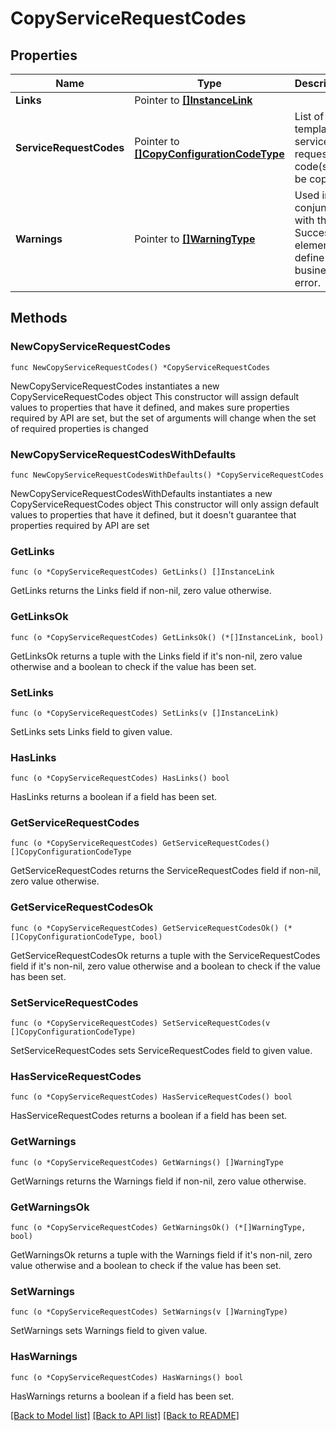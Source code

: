 # CopyServiceRequestCodes

## Properties

Name | Type | Description | Notes
------------ | ------------- | ------------- | -------------
**Links** | Pointer to [**[]InstanceLink**](InstanceLink.md) |  | [optional] 
**ServiceRequestCodes** | Pointer to [**[]CopyConfigurationCodeType**](CopyConfigurationCodeType.md) | List of the template service request code(s) to be copied. | [optional] 
**Warnings** | Pointer to [**[]WarningType**](WarningType.md) | Used in conjunction with the Success element to define a business error. | [optional] 

## Methods

### NewCopyServiceRequestCodes

`func NewCopyServiceRequestCodes() *CopyServiceRequestCodes`

NewCopyServiceRequestCodes instantiates a new CopyServiceRequestCodes object
This constructor will assign default values to properties that have it defined,
and makes sure properties required by API are set, but the set of arguments
will change when the set of required properties is changed

### NewCopyServiceRequestCodesWithDefaults

`func NewCopyServiceRequestCodesWithDefaults() *CopyServiceRequestCodes`

NewCopyServiceRequestCodesWithDefaults instantiates a new CopyServiceRequestCodes object
This constructor will only assign default values to properties that have it defined,
but it doesn't guarantee that properties required by API are set

### GetLinks

`func (o *CopyServiceRequestCodes) GetLinks() []InstanceLink`

GetLinks returns the Links field if non-nil, zero value otherwise.

### GetLinksOk

`func (o *CopyServiceRequestCodes) GetLinksOk() (*[]InstanceLink, bool)`

GetLinksOk returns a tuple with the Links field if it's non-nil, zero value otherwise
and a boolean to check if the value has been set.

### SetLinks

`func (o *CopyServiceRequestCodes) SetLinks(v []InstanceLink)`

SetLinks sets Links field to given value.

### HasLinks

`func (o *CopyServiceRequestCodes) HasLinks() bool`

HasLinks returns a boolean if a field has been set.

### GetServiceRequestCodes

`func (o *CopyServiceRequestCodes) GetServiceRequestCodes() []CopyConfigurationCodeType`

GetServiceRequestCodes returns the ServiceRequestCodes field if non-nil, zero value otherwise.

### GetServiceRequestCodesOk

`func (o *CopyServiceRequestCodes) GetServiceRequestCodesOk() (*[]CopyConfigurationCodeType, bool)`

GetServiceRequestCodesOk returns a tuple with the ServiceRequestCodes field if it's non-nil, zero value otherwise
and a boolean to check if the value has been set.

### SetServiceRequestCodes

`func (o *CopyServiceRequestCodes) SetServiceRequestCodes(v []CopyConfigurationCodeType)`

SetServiceRequestCodes sets ServiceRequestCodes field to given value.

### HasServiceRequestCodes

`func (o *CopyServiceRequestCodes) HasServiceRequestCodes() bool`

HasServiceRequestCodes returns a boolean if a field has been set.

### GetWarnings

`func (o *CopyServiceRequestCodes) GetWarnings() []WarningType`

GetWarnings returns the Warnings field if non-nil, zero value otherwise.

### GetWarningsOk

`func (o *CopyServiceRequestCodes) GetWarningsOk() (*[]WarningType, bool)`

GetWarningsOk returns a tuple with the Warnings field if it's non-nil, zero value otherwise
and a boolean to check if the value has been set.

### SetWarnings

`func (o *CopyServiceRequestCodes) SetWarnings(v []WarningType)`

SetWarnings sets Warnings field to given value.

### HasWarnings

`func (o *CopyServiceRequestCodes) HasWarnings() bool`

HasWarnings returns a boolean if a field has been set.


[[Back to Model list]](../README.md#documentation-for-models) [[Back to API list]](../README.md#documentation-for-api-endpoints) [[Back to README]](../README.md)


